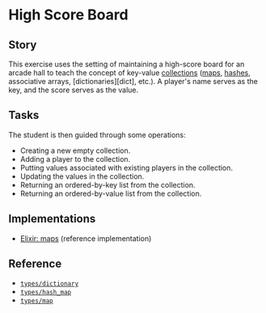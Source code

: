 # High Score Board

## Story

This exercise uses the setting of maintaining a high-score board for an arcade hall to teach the concept of key-value [collections][collection] ([maps][types-map], [hashes][types-hash_map], associative arrays, [dictionaries][dict], etc.). A player's name serves as the key, and the score serves as the value.

## Tasks

The student is then guided through some operations:

- Creating a new empty collection.
- Adding a player to the collection.
- Putting values associated with existing players in the collection.
- Updating the values in the collection.
- Returning an ordered-by-key list from the collection.
- Returning an ordered-by-value list from the collection.

## Implementations

- [Elixir: maps][implementation-elixir] (reference implementation)

## Reference

- [`types/dictionary`][types-dictionary]
- [`types/hash_map`][types-hash_map]
- [`types/map`][types-map]

[collection]: ../types/collection.md
[types-map]: ../types/map.md
[types-hash_map]: ../types/hash_map.md
[types-dictionary]: ../types/dictionary.md
[implementation-elixir]: ../../languages/elixir/exercises/concept/maps/.docs/instructions.md
